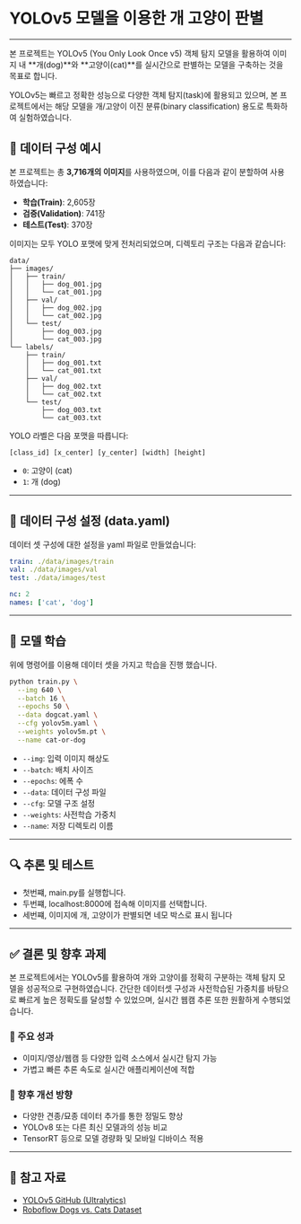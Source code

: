 # YOLOv5 모델을 이용한 개 고양이 판별

---

본 프로젝트는 YOLOv5 (You Only Look Once v5) 객체 탐지 모델을 활용하여 이미지 내 **개(dog)**와 **고양이(cat)**를 실시간으로 판별하는 모델을 구축하는 것을 목표로 합니다.

YOLOv5는 빠르고 정확한 성능으로 다양한 객체 탐지(task)에 활용되고 있으며, 본 프로젝트에서는 해당 모델을 개/고양이 이진 분류(binary classification) 용도로 특화하여 실험하였습니다.



## 📁 데이터 구성 예시


본 프로젝트는 총 **3,716개의 이미지**를 사용하였으며, 이를 다음과 같이 분할하여 사용하였습니다:

- **학습(Train)**: 2,605장  
- **검증(Validation)**: 741장  
- **테스트(Test)**: 370장  

이미지는 모두 YOLO 포맷에 맞게 전처리되었으며, 디렉토리 구조는 다음과 같습니다:
```
data/
├── images/
│   ├── train/
│   │   ├── dog_001.jpg
│   │   └── cat_001.jpg
│   ├── val/
│   │   ├── dog_002.jpg
│   │   └── cat_002.jpg
│   └── test/
│       ├── dog_003.jpg
│       └── cat_003.jpg
└── labels/
    ├── train/
    │   ├── dog_001.txt
    │   └── cat_001.txt
    ├── val/
    │   ├── dog_002.txt
    │   └── cat_002.txt
    └── test/
        ├── dog_003.txt
        └── cat_003.txt
```

YOLO 라벨은 다음 포맷을 따릅니다:

```
[class_id] [x_center] [y_center] [width] [height]
```

- `0`: 고양이 (cat)
- `1`: 개 (dog)

---

## 📝 데이터 구성 설정 (data.yaml)

데이터 셋 구성에 대한 설정을 yaml 파일로 만들었습니다:
```yaml
train: ./data/images/train
val: ./data/images/val
test: ./data/images/test

nc: 2
names: ['cat', 'dog']
```

---

## 🚀 모델 학습
위에 명령어를 이용해 데이터 셋을 가지고 학습을 진행 했습니다.

```bash
python train.py \
  --img 640 \
  --batch 16 \
  --epochs 50 \
  --data dogcat.yaml \
  --cfg yolov5m.yaml \
  --weights yolov5m.pt \
  --name cat-or-dog
```

- `--img`: 입력 이미지 해상도
- `--batch`: 배치 사이즈
- `--epochs`: 에폭 수
- `--data`: 데이터 구성 파일
- `--cfg`: 모델 구조 설정
- `--weights`: 사전학습 가중치
- `--name`: 저장 디렉토리 이름

---


## 🔍 추론 및 테스트

- 첫번쨰, main.py를 실행합니다.
- 두번쨰, localhost:8000에 접속해 이미지를 선택합니다.
- 세번쨰, 이미지에 개, 고양이가 판별되면 네모 박스로 표시 됩니다

---

## ✅ 결론 및 향후 과제

본 프로젝트에서는 YOLOv5를 활용하여 개와 고양이를 정확히 구분하는 객체 탐지 모델을 성공적으로 구현하였습니다. 간단한 데이터셋 구성과 사전학습된 가중치를 바탕으로 빠르게 높은 정확도를 달성할 수 있었으며, 실시간 웹캠 추론 또한 원활하게 수행되었습니다.

### 📌 주요 성과
- 이미지/영상/웹캠 등 다양한 입력 소스에서 실시간 탐지 가능
- 가볍고 빠른 추론 속도로 실시간 애플리케이션에 적합

### 🔭 향후 개선 방향
- 다양한 견종/묘종 데이터 추가를 통한 정밀도 향상
- YOLOv8 또는 다른 최신 모델과의 성능 비교
- TensorRT 등으로 모델 경량화 및 모바일 디바이스 적용

---


## 📌 참고 자료

- [YOLOv5 GitHub (Ultralytics)](https://github.com/ultralytics/yolov5)
- [Roboflow Dogs vs. Cats Dataset](https://universe.roboflow.com/smartcarparkingsystem/cat-and-dog-u9yqb)